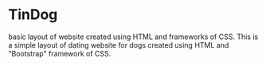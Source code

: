 # TinDog
basic layout of website created using HTML and frameworks of CSS.
This is a simple layout of dating website for dogs created using HTML and "Bootstrap" framework of CSS.
